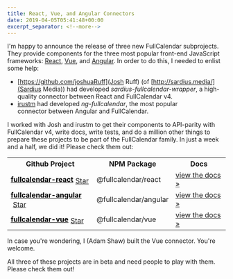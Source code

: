 ```yaml
---
title: React, Vue, and Angular Connectors
date: 2019-04-05T05:41:48+00:00
excerpt_separator: <!--more-->
---
```


I'm happy to announce the release of three new FullCalendar subprojects. They provide components for the three most popular front-end JavaScript frameworks: [React](https://reactjs.org), [Vue](https://vuejs.org/), and [Angular](https://angular.io/).<!--more--> In order to do this, I needed to enlist some help:

- [https://github.com/joshuaRuff](Josh Ruff) (of [http://sardius.media/](Sardius Media)) had developed *sardius-fullcalendar-wrapper*, a high-quality connector between React and FullCalendar v4.
- [irustm](https://github.com/irustm) had developed _ng-fullcalendar_, the most popular connector between Angular and FullCalendar.

I worked with Josh and irustm to get their components to API-parity with FullCalendar v4, write docs, write tests, and do a million other things to prepare these projects to be part of the FullCalendar family. In just a week and a half, we did it! Please check them out:

<table>
  <tr>
    <th>
      Github Project
    </th>
    <th>
      NPM Package
    </th>
    <th>
      Docs
    </th>
  </tr>
  <tr>
    <td>
      <a style="font-weight: bold; color: #000;" href="https://github.com/fullcalendar/fullcalendar-react">fullcalendar-react</a><span style="display: inline-block; vertical-align: middle; position: relative; top: 2px; left: 5px;"><a class="github-button" href="https://github.com/fullcalendar/fullcalendar-react" data-icon="octicon-star">Star</a></span>
    </td>
    <td>
      @fullcalendar/react
    </td>
    <td>
      <a href="https://fullcalendar.io/docs/react">view the docs »</a>
    </td>
  </tr>
  <tr>
    <td>
      <a style="font-weight: bold; color: #000;" href="https://github.com/fullcalendar/fullcalendar-angular">fullcalendar-angular</a><span style="display: inline-block; vertical-align: middle; position: relative; top: 2px; left: 5px;"><a class="github-button" href="https://github.com/fullcalendar/fullcalendar-angular" data-icon="octicon-star">Star</a></span>
    </td>
    <td>
      @fullcalendar/angular
    </td>
    <td>
      <a href="https://fullcalendar.io/docs/angular">view the docs »</a>
    </td>
  </tr>
  <tr>
    <td>
      <a style="font-weight: bold; color: #000;" href="https://github.com/fullcalendar/fullcalendar-vue">fullcalendar-vue</a><span style="display: inline-block; vertical-align: middle; position: relative; top: 2px; left: 5px;"><a class="github-button" href="https://github.com/fullcalendar/fullcalendar-vue" data-icon="octicon-star">Star</a></span>
    </td>
    <td>
      @fullcalendar/vue
    </td>
    <td>
      <a href="https://fullcalendar.io/docs/vue">view the docs »</a>
    </td>
  </tr>
</table>

In case you're wondering, I (Adam Shaw) built the Vue connector. You're welcome.

All three of these projects are in beta and need people to play with them. Please check them out!
